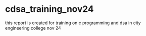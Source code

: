 # cdsa_training_nov24
this report is created for training on c programming and dsa in city engineering college nov 24
